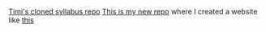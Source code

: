 [Timi's cloned syllabus repo](https://github.com/timikurucz/velox-syllabus)
[This is my new repo](https://medium.com/galleys/how-she-got-there-3a64d89ba112#.c1iqy09vx) where I created a website like [this](https://medium.com/galleys/how-she-got-there-3a64d89ba112#.c1iqy09vx)
